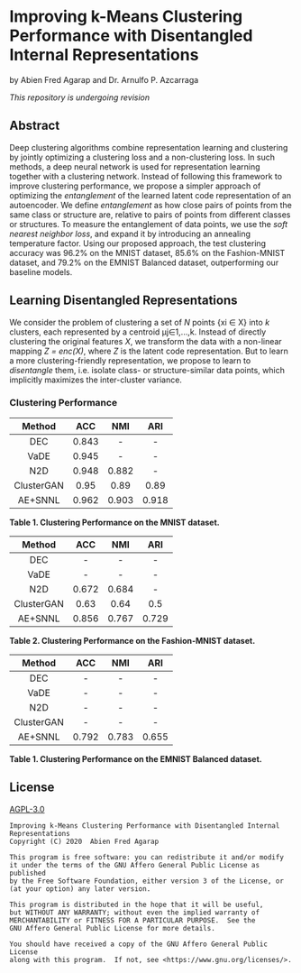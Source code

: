 Improving k-Means Clustering Performance with Disentangled Internal Representations
===

by Abien Fred Agarap and Dr. Arnulfo P. Azcarraga

*This repository is undergoing revision*

## Abstract

Deep clustering algorithms combine representation learning and clustering by jointly optimizing a clustering loss and a non-clustering loss. In such methods, a deep neural network is used for representation learning together with a clustering network. Instead of following this framework to improve clustering performance, we propose a simpler approach of optimizing the *entanglement* of the learned latent code representation of an autoencoder. We define *entanglement* as how close pairs of points from the same class or structure are, relative to pairs of points from different classes or structures. To measure the entanglement of data points, we use the *soft nearest neighbor loss*, and expand it by introducing an annealing temperature factor. Using our proposed approach, the test clustering accuracy was 96.2% on the MNIST dataset, 85.6% on the Fashion-MNIST dataset, and 79.2% on the EMNIST Balanced dataset, outperforming our baseline models.

## Learning Disentangled Representations

We consider the problem of clustering a set of *N* points {xi ∈ X} into *k* clusters, each represented by a centroid μj∈1,...,k. Instead of directly clustering the original features *X*, we transform the data with a non-linear mapping *Z = enc(X)*, where *Z* is the latent code representation. But to learn a more clustering-friendly representation, we propose to learn to *disentangle* them, i.e. isolate class- or structure-similar data points, which implicitly maximizes the inter-cluster variance.



### Clustering Performance

|   Method   |  ACC  |  NMI  |  ARI  |
| :--------: | :---: | :---: | :---: |
|    DEC     | 0.843 |   -   |   -   |
|    VaDE    | 0.945 |   -   |   -   |
|    N2D     | 0.948 | 0.882 |   -   |
| ClusterGAN | 0.95  | 0.89  | 0.89  |
|  AE+SNNL   | 0.962 | 0.903 | 0.918 |

**Table 1. Clustering Performance on the MNIST dataset.**



|   Method   |  ACC  |  NMI  |  ARI  |
| :--------: | :---: | :---: | :---: |
|    DEC     |   -   |   -   |   -   |
|    VaDE    |   -   |   -   |   -   |
|    N2D     | 0.672 | 0.684 |   -   |
| ClusterGAN | 0.63  | 0.64  |  0.5  |
|  AE+SNNL   | 0.856 | 0.767 | 0.729 |

**Table 2. Clustering Performance on the Fashion-MNIST dataset.**



|   Method   |  ACC  |  NMI  |  ARI  |
| :--------: | :---: | :---: | :---: |
|    DEC     |   -   |   -   |   -   |
|    VaDE    |   -   |   -   |   -   |
|    N2D     |   -   |   -   |   -   |
| ClusterGAN |   -   |   -   |   -   |
|  AE+SNNL   | 0.792 | 0.783 | 0.655 |

**Table 1. Clustering Performance on the EMNIST Balanced dataset.**





## License

[AGPL-3.0](LICENSE)

```
Improving k-Means Clustering Performance with Disentangled Internal Representations
Copyright (C) 2020  Abien Fred Agarap

This program is free software: you can redistribute it and/or modify
it under the terms of the GNU Affero General Public License as published
by the Free Software Foundation, either version 3 of the License, or
(at your option) any later version.

This program is distributed in the hope that it will be useful,
but WITHOUT ANY WARRANTY; without even the implied warranty of
MERCHANTABILITY or FITNESS FOR A PARTICULAR PURPOSE.  See the
GNU Affero General Public License for more details.

You should have received a copy of the GNU Affero General Public License
along with this program.  If not, see <https://www.gnu.org/licenses/>.
```
